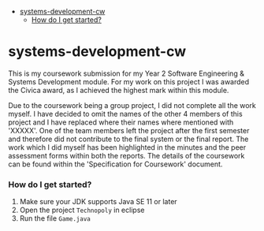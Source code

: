 - [systems-development-cw](#systems-development-cw)
    - [How do I get started?](#how-do-i-get-started)
# systems-development-cw #

This is my coursework submission for my Year 2 Software Engineering & Systems Development module. For my work on this project I was awarded the Civica award, as I achieved the highest mark within this module.

Due to the coursework being a group project, I did not complete all the work myself. I have decided to omit the names of the other 4 members of this project and I have replaced where their names where mentioned with 'XXXXX'. One of the team members left the project after the first semester and therefore did not contribute to the final system or the final report. The work which I did myself has been highlighted in the minutes and the peer assessment forms within both the reports. The details of the coursework can be found within the 'Specification for Coursework' document.

### How do I get started? ###
1. Make sure your JDK supports Java SE 11 or later
2. Open the project ```Technopoly``` in eclipse
3. Run the file ```Game.java```